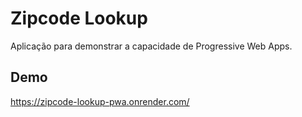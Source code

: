 # Zipcode Lookup

Aplicação para demonstrar a capacidade de Progressive Web Apps.

## Demo

https://zipcode-lookup-pwa.onrender.com/